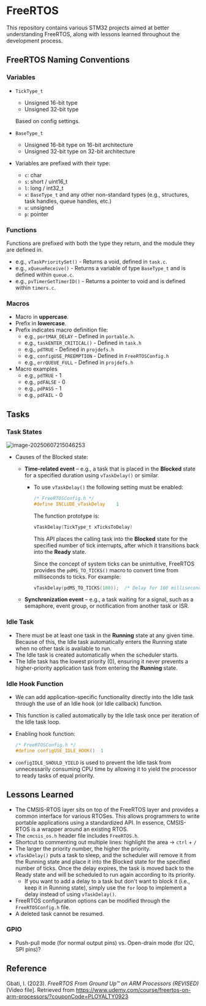 # FreeRTOS
This repository contains various STM32 projects aimed at better understanding FreeRTOS, along with lessons learned throughout the development process.



## FreeRTOS Naming Conventions

### Variables

* `TickType_t`

  * Unsigned 16-bit type
  * Unsigned 32-bit type

  Based on config settings.

* `BaseType_t`

  * Unsigned 16-bit type on 16-bit architecture
  * Unsigned 32-bit type on 32-bit architecture

* Variables are prefixed with their type:

  * `c`: char
  * `s`: short / uint16_t
  * `l`: long / int32_t
  * `x`: `BaseType_t` and any other non-standard types (e.g., structures, task handles, queue handles, etc.)
  * `u`: unsigned
  * `p`: pointer

### Functions

Functions are prefixed with both the type they return, and the module they are defined in.

* e.g., `vTaskPrioritySet()` - Returns a void, defined in `task.c`.
* e.g., `xQueueReceive()` - Returns a variable of type `BaseType_t` and is defined within `queue.c`.
* e.g., `pvTimerGetTimerID()` - Returns a pointer to void and is defined within `timers.c`.

### Macros

* Macro in **uppercase**.
* Prefix in **lowercase**.
* Prefix indicates macro definition file:
  * e.g., `portMAX_DELAY` - Defined in `portable.h`.
  * e.g., `taskENTER_CRITICAL()` - Defined in `task.h`
  * e.g., `pdTRUE` - Defined in `projdefs.h`
  * e.g., `configUSE_PREEMPTION` - Defined in `FreeRTOSConfig.h`
  * e.g., `errQUEUE_FULL` - Defined in `projdefs.h`
* Macro examples
  * e.g., `pdTRUE` - 1
  * e.g., `pdFALSE` - 0
  * e.g., `pdPASS` - 1
  * e.g., `pdFAIL` - 0



## Tasks

### Task States



![image-20250607215046253](C:\Users\klee\AppData\Roaming\Typora\typora-user-images\image-20250607215046253.png)



* Causes of the Blocked state:

  - **Time-related event** – e.g., a task that is placed in the **Blocked** state for a specified duration using `vTaskDelay()` or similar.

    - To use `vTaskDelay()` the following setting must be enabled:

      ```c
      /* FreeRTOSConfig.h */
      #define INCLUDE_vTaskDelay	1
      ```

      The function prototype is:

      ```c
      vTaskDelay(TickType_t xTicksToDelay)
      ```

      This API places the calling task into the **Blocked** state for the specified number of tick interrupts, after which it transitions back into the **Ready** state.

      Since the concept of system ticks can be unintuitive, FreeRTOS provides the `pdMS_TO_TICKS()` macro to convert time from milliseconds to ticks.
      For example:

      ```c
      vTaskDelay(pdMS_TO_TICKS(100));  /* Delay for 100 milliseconds */
      ```

  - **Synchronization event** – e.g., a task waiting for a signal, such as a semaphore, event group, or notification from another task or ISR.

### Idle Task

* There must be at least one task in the **Running** state at any given time. Because of this, the Idle task automatically enters the Running state when no other task is available to run.
* The Idle task is created automatically when the scheduler starts.
* The Idle task has the lowest priority (0), ensuring it never prevents a higher-priority application task from entering the **Running** state.

### Idle Hook Function

* We can add application-specific functionality directly into the Idle task through the use of an Idle hook (or Idle callback) function.

* This function is called automatically by the Idle task once per iteration of the Idle task loop.

* Enabling hook function:

  ```c
  /* FreeRTOSConfig.h */
  #define configUSE_IDLE_HOOK()  1
  ```

* `configIDLE_SHOULD_YIELD` is used to prevent the Idle task from unnecessarily consuming CPU time by allowing it to yield the processor to ready tasks of equal priority.



## Lessons Learned
* The CMSIS-RTOS layer sits on top of the FreeRTOS layer and provides a common interface for various RTOSes. This allows programmers to write portable applications using a standardized API. In essence, CMSIS-RTOS is a wrapper around an existing RTOS.
* The `cmcsis_os.h` header file includes `FreeRTOS.h`.
* Shortcut to commenting out multiple lines: highlight the area -> `ctrl` + `/`
* The larger the priority number, the higher the priority.
* `vTaskDelay()` puts a task to sleep, and the scheduler will remove it from the Running state and place it into the Blocked state for the specified number of ticks. Once the delay expires, the task is moved back to the Ready state and will be scheduled to run again according to its priority.
  * If you want to add a delay to a task but don't want to block it (i.e., keep it in Running state), simply use the `for` loop to implement a delay instead of using `vTaskDelay()`.
* FreeRTOS configuration options can be modified through the `FreeRTOSConfig.h` file.
* A deleted task cannot be resumed.

### GPIO

* Push-pull mode (for normal output pins) vs. Open-drain mode (for I2C, SPI pins)?



## Reference

Gbati, I. (2023). *FreeRTOS  From Ground Up™  on ARM Processors (REVISED)* [Video file]. Retrieved from https://www.udemy.com/course/freertos-on-arm-processors/?couponCode=PLOYALTY0923
